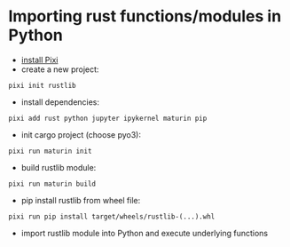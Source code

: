 # Importing rust functions/modules in Python

- [install Pixi](https://pixi.sh/dev/)
- create a new project: 
```
pixi init rustlib
```
- install dependencies:
```
pixi add rust python jupyter ipykernel maturin pip
```
- init cargo project (choose pyo3):
```
pixi run maturin init
```
- build rustlib module:
```
pixi run maturin build
```
- pip install rustlib from wheel file:
```
pixi run pip install target/wheels/rustlib-(...).whl
```
- import rustlib module into Python and execute underlying functions 
